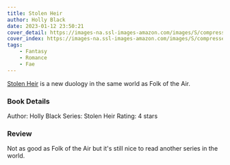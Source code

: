 ```yaml
---
title: Stolen Heir
author: Holly Black
date: 2023-01-12 23:50:21
cover_detail: https://images-na.ssl-images-amazon.com/images/S/compressed.photo.goodreads.com/books/1670634488i/61213701.jpg
cover_index: https://images-na.ssl-images-amazon.com/images/S/compressed.photo.goodreads.com/books/1670634488i/61213701.jpg
tags: 
	- Fantasy
	- Romance
	- Fae
---
```


[Stolen Heir](https://www.goodreads.com/book/show/61213701-the-stolen-heir) is a new duology in the same world as Folk of the Air.

### Book Details

Author: Holly Black
Series: Stolen Heir
Rating: 4 stars

### Review

Not as good as Folk of the Air but it's still nice to read another series in the world.